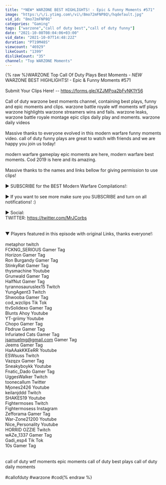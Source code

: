 ```yaml
---
title: "*NEW* WARZONE BEST HIGHLIGHTS! - Epic & Funny Moments #571"
image: "https:\/\/i.ytimg.com\/vi\/8mo72mFNP8Q\/hqdefault.jpg"
vid_id: "8mo72mFNP8Q"
categories: "Gaming"
tags: ["warzone","call of duty best","call of duty funny"]
date: "2021-10-08T08:04:06+03:00"
vid_date: "2021-10-07T14:48:22Z"
duration: "PT19M48S"
viewcount: "46929"
likeCount: "1399"
dislikeCount: "35"
channel: "Top WARZONE Moments"
---
```

{% raw %}WARZONE Top Call Of Duty Plays Best Moments - *NEW* WARZONE BEST HIGHLIGHTS! - Epic &amp; Funny Moments #571<br /><br />Submit Your Clips Here! -- <a rel="nofollow" target="blank" href="https://forms.gle/XZJMPoa2bFvNK1Y56">https://forms.gle/XZJMPoa2bFvNK1Y56</a><br /><br />Call of duty warzone best moments channel, containing best plays, funny and epic moments and clips. warzone battle royale wtf moments wtf plays warzone highlights warzone streamers wins and fails. warzone leaks, warzone battle royale montage epic clips daily play and moments. warzone daily videos <br /><br />Massive thanks to everyone evolved in this modern warfare funny moments video. call of duty funny plays are great to watch with friends and we are happy you join us today!<br /><br />modern warfare gameplay epic moments are here, modern warfare best moments. Cod 2019 is here and its amazing.<br /><br />Massive thanks to the names and links bellow for giving permission to use clips!<br /><br />► SUBSCRIBE for the BEST Modern Warfare Compilations!:<br /><br />► If you want to see more make sure you SUBSCRIBE and turn on all notifications! :)<br /><br />► Social:<br />TWITTER: <a rel="nofollow" target="blank" href="https://twitter.com/MrJCorbs">https://twitter.com/MrJCorbs</a><br /><br /><br />▼ Players featured in this episode with original Links, thanks everyone!:<br /><br />metaphor twitch<br />FCKNG_SERIOUS Gamer Tag<br />Horizon Gamer Tag<br />Ron Burgandy Gamer Tag<br />StinkyRat Gamer Tag<br />thysmachine Youtube<br />Grunwald Gamer Tag<br />HalfNut Gamer Tag<br />tyrannosauruslex15 Twitch<br />YungAgent3 Twitch<br />Shwooba Gamer Tag<br />cod_wzclips Tik Tok<br />ttvSolidexo Gamer Tag<br />Blunts Ahoy Youtube<br />YT-griimy Youtube<br />Chopo Gamer Tag<br />Fbdruw Gamer Tag<br />Infuriated Cats Gamer Tag<br />jsamuelmg@gmail.com Gamer Tag<br />Jeems Gamer Tag<br />HaAAakKKEeRR Youtube<br />ESWsuss Twitch<br />Vazqzx Gamer Tag<br />Sneakyboykk Youtube<br />Fnatic_Dado Gamer Tag<br />UggesWalker Twitch<br />toonecallum Twitter<br />Mjones2426 Youtube<br />keilanjddd Twitch<br />SHAKES19 Youtube<br />Fightermoses Twitch<br />Fightermosess Instagram<br />Zefforama Gamer Tag<br />War-Zone21200 Youtube<br />Nice_Personality Youtube<br />HORRID OZZIE Twitch<br />wAZe_1337 Gamer Tag<br />Gadi_esp4 Tik Tok<br />10s Gamer Tag<br /><br /><br />call of duty wtf moments epic moments call of duty best plays call of duty daily moments<br /><br />#callofduty #warzone #cod{% endraw %}
